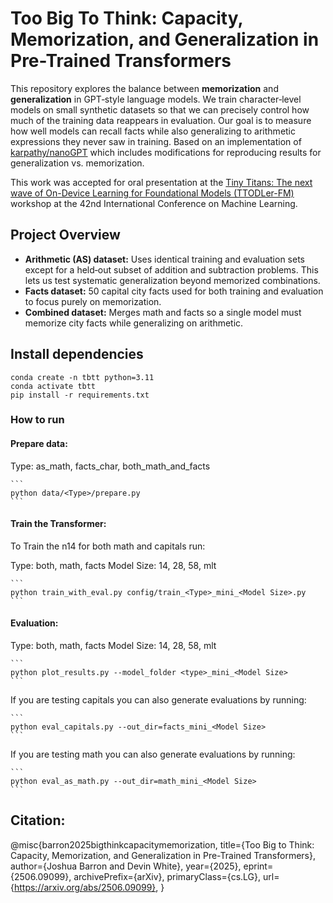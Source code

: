 # Too Big To Think: Capacity, Memorization, and Generalization in Pre-Trained Transformers

This repository explores the balance between **memorization** and **generalization** in GPT‑style language models. We train character‑level models on small synthetic datasets so that we can precisely control how much of the training data reappears in evaluation. Our goal is to measure how well models can recall facts while also generalizing to arithmetic expressions they never saw in training. Based on an implementation of [karpathy/nanoGPT](https://github.com/karpathy/nanoGPT) which includes modifications for reproducing results for generalization vs. memorization.

This work was accepted for oral presentation at the [Tiny Titans: The next wave of On-Device Learning for Foundational Models (TTODLer-FM)](https://ttodlerfm.gitlab.io) workshop at the 42nd International Conference on Machine Learning. 


## Project Overview
- **Arithmetic (AS) dataset:** Uses identical training and evaluation sets except for a held‑out subset of addition and subtraction problems. This lets us test systematic generalization beyond memorized combinations.
- **Facts dataset:** 50 capital city facts used for both training and evaluation to focus purely on memorization.
- **Combined dataset:** Merges math and facts so a single model must memorize city facts while generalizing on arithmetic.

## Install dependencies 

   ```
   conda create -n tbtt python=3.11
   conda activate tbtt
   pip install -r requirements.txt
   ```

### How to run

#### Prepare data:


Type: as_math, facts_char, both_math_and_facts

    ```
    python data/<Type>/prepare.py
    ```

#### Train the Transformer:

To Train the n14 for both math and capitals run:

Type: both, math, facts
Model Size: 14, 28, 58, mlt

    ```
    python train_with_eval.py config/train_<Type>_mini_<Model Size>.py
    ```

#### Evaluation:

Type: both, math, facts
Model Size: 14, 28, 58, mlt

    ```
    python plot_results.py --model_folder <type>_mini_<Model Size>
    ```

If you are testing capitals you can also generate evaluations by running:

    ```
    python eval_capitals.py --out_dir=facts_mini_<Model Size>
    ```

If you are testing math you can also generate evaluations by running:

    ```
    python eval_as_math.py --out_dir=math_mini_<Model Size>
    ```

## Citation:
@misc{barron2025bigthinkcapacitymemorization,
      title={Too Big to Think: Capacity, Memorization, and Generalization in Pre-Trained Transformers}, 
      author={Joshua Barron and Devin White},
      year={2025},
      eprint={2506.09099},
      archivePrefix={arXiv},
      primaryClass={cs.LG},
      url={https://arxiv.org/abs/2506.09099}, 
}